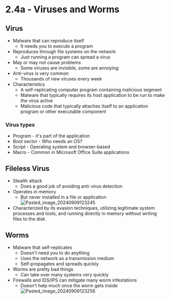 # 2.4a - Viruses and Worms
## Virus
- Malware that can reproduce itself
	- It needs you to execute a program
- Reproduces through file systems on the network
	- Just running a program can spread a virus
- May or may not cause problems
	- Some viruses are invisible, some are annoying
- Anti-virus is very common
	- Thousands of new viruses every week
- Characteristics
	- A self-replicating computer program containing malicious segment
	- Malware that typically requires its host application to be run to make the virus active
	- Malicious code that typically attaches itself to an application program or other executable component
### Virus types
- Program - it's part of the application
- Boot sector - Who needs an OS?
- Script - Operating system and browser-based
- Macro - Common in Microsoft Office Suite applications
## Fileless Virus
- Stealth attack
	- Does a good job of avoiding anti-virus detection
- Operates in memory
	- But never installed in a file or application
![Pasted_image_20240909123245](//assets/Pasted_image_20240909123245.webp)
- Characterized by its evasion techniques, utilizing legitimate system processes and tools, and running directly in memory without writing files to the disk.
## Worms
- Malware that self-replicates
	- Doesn't need you to do anything
	- Uses the network as a transmission medium
	- Self-propagates and spreads quickly
- Worms are pretty bad things
	- Can take over many systems very quickly
- Firewalls and IDS/IPS can mitigate many worm infestations
	- Doesn't help much once the worm gets inside
![Pasted_image_20240909123256](//assets/Pasted_image_20240909123256.webp)

